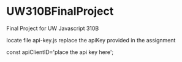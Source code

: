 # UW310BFinalProject
Final Project for UW Javascript 310B


locate file api-key.js
replace the apiKey provided in the assignment

const apiClientID='place the api key here';




